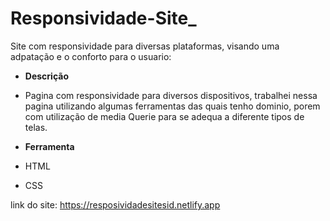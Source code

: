 # Responsividade-Site_
Site com responsividade para diversas plataformas, visando uma adpatação e o conforto para o usuario:


- **Descrição**
- Pagina com responsividade para diversos dispositivos, trabalhei nessa pagina utilizando algumas ferramentas das quais tenho dominio, porem com utilização de media Querie para se adequa a diferente tipos de telas.


- **Ferramenta**
- HTML
- CSS

link do site:  https://resposividadesitesid.netlify.app

